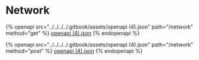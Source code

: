 # Network

{% openapi src="../../../../.gitbook/assets/openapi (4).json" path="/network" method="get" %}
[openapi (4).json](<../../../../.gitbook/assets/openapi (4).json>)
{% endopenapi %}

{% openapi src="../../../../.gitbook/assets/openapi (4).json" path="/network" method="post" %}
[openapi (4).json](<../../../../.gitbook/assets/openapi (4).json>)
{% endopenapi %}
